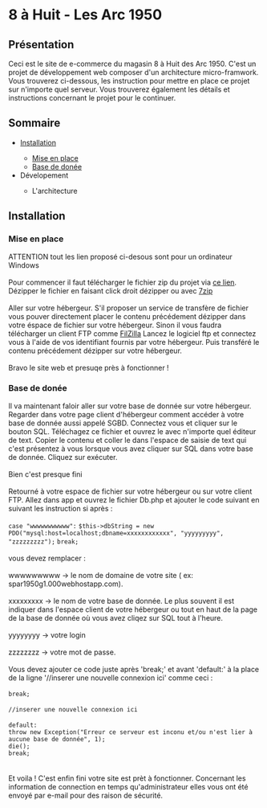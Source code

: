 <h1>8 à Huit - Les Arc 1950</h1>
<article>
<h2>Présentation</h2>
<div>
Ceci est le site de e-commerce du magasin 8 à Huit des Arc 1950.
C'est un projet de développement web composer d'un architecture micro-framwork.
Vous trouverez ci-dessous, les instruction pour mettre en place ce projet sur n'importe quel serveur.
Vous trouverez également les détails et instructions concernant le projet pour le continuer.
</div>
</article>
<article>
<h2>Sommaire</h2>
<ul>
<a href="#instal"><li>Installation</li></a>
<ul>
<a href="#ddl"><li>Mise en place</li></a>
<a href="#base"><li>Base de donée</li></a>
</ul>
<li>Dévelopement</li>
<ul>
<li>L'architecture</li>
</ul>
</ul>
</article>
<article>
<h2 id="instal">Installation</h2>
<div>
<h3 id="ddl">Mise en place</h3>
<span>ATTENTION tout les lien proposé ci-desous sont pour un ordinateur Windows</span>
<br><br>
<div>
Pour commencer il faut télécharger le fichier zip du projet via <a href="">ce lien</a>.
Dézipper le fichier en faisant click droit dézipper ou avec <a href="https://www.7-zip.org/a/7z1900.exe">7zip</a>
<br><br>
Aller sur votre hébergeur. S'il proposer un service de transfère de fichier vous pouver directement placer le contenu précédement dézipper dans votre éspace de fichier sur votre hébergeur.
Sinon il vous faudra télécharger un client FTP comme <a href="https://dl2.cdn.filezilla-project.org/client/FileZilla_3.41.2_win32-setup.exe?h=XPbVqsko3KXY-wV8UvtJ_A&x=1553795918">FilZilla</a>
Lancez le logiciel ftp et connectez vous à l'aide de vos identifiant fournis par votre hébergeur.
Puis transféré le contenu précédement dézipper sur votre hébergeur.
<br><br>
<span>Bravo le site web et presuqe près à fonctionner !</span>
</div>
</div>
<div>
<h3 id="base">Base de donée</h3>
<div>
Il va maintenant faloir aller sur votre base de donnée sur votre hébergeur.
Regarder dans votre page client d'hébergeur comment accéder à votre base de donnée aussi appelé SGBD.
Connectez vous et cliquer sur le bouton SQL.
Téléchagez ce fichier et ouvrez le avec n'importe quel éditeur de text.
Copier le contenu et coller le dans l'espace de saisie de text qui c'est présentez à vous lorsque vous avez cliquer sur SQL dans votre base de donnée.
Cliquez sur exécuter.
<br><br>
Bien c'est presque fini
<br><br>
Retourné à votre espace de fichier sur votre hébergeur ou sur votre client FTP.
Allez dans app et ouvrez le fichier Db.php et ajouter le code suivant en suivant les instruction si après :
<br><br>
<code>case "wwwwwwwwwww":</code>
<code>$this->dbString = new PDO("mysql:host=localhost;dbname=xxxxxxxxxxxx", "yyyyyyyyy", "zzzzzzzzz");</code>
<code>break;</code>
<br><br>
vous devez remplacer :<br><br>
wwwwwwwww -> le nom de domaine de votre site ( ex: spar1950g1.000webhostapp.com).<br><br>
xxxxxxxxx -> le nom de votre base de donnée. Le plus souvent il est indiquer dans l'espace client de votre hébergeur ou tout en haut de la page de la base de donnée où vous avez cliqez sur SQL tout à l'heure. <br><br>
yyyyyyyy -> votre login
<br><br>
zzzzzzzz -> votre mot de passe. <br><br>
Vous devez ajouter ce code juste après 'break;' et avant 'default:' à la place de la ligne '//inserer une nouvelle connexion ici' comme ceci : <br><br>
<code>break;</code>
<br><br>
<code>//inserer une nouvelle connexion ici</code>
<br><br>
<code>default:</code><br>
<code>throw new Exception("Erreur ce serveur est inconu et/ou n'est lier à aucune base de donnée", 1);</code><br>
<code>die();</code><br>
<code>break;</code><br>
<br><br>
Et voila ! C'est enfin fini votre site est prèt à fonctionner. 
Concernant les information de connection en temps qu'administrateur elles vous ont été envoyé par e-mail pour des raison de sécurité.
</div>
</div>
</article>

